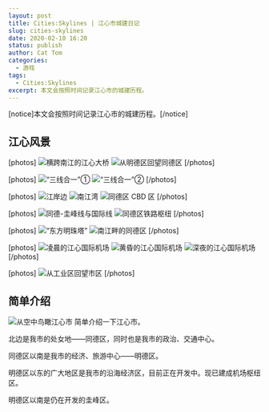 ```yaml
---
layout: post
title: Cities:Skylines | 江心市城建日记
slug: cities-skylines
date: 2020-02-10 16:20
status: publish
author: Cat Tom
categories: 
  - 游戏
tags: 
  - Cities:Skylines
excerpt: 本文会按照时间记录江心市的城建历程。
---
```

[notice]本文会按照时间记录江心市的城建历程。[/notice]

## 江心风景

[photos]
![横跨南江的江心大桥](./images/cities-skylines-002.jpg)
![从明德区回望同德区](./images/cities-skylines-005.jpg)
[/photos]

[photos]
![“三线合一”①](./images/cities-skylines-001.jpg)
![“三线合一”②](./images/cities-skylines-004.jpg)
[/photos]

[photos]
![江岸边](./images/cities-skylines-006.jpg)
![南江湾](./images/cities-skylines-010.jpg)
![同德区 CBD 区](./images/cities-skylines-009.jpg)
[/photos]

[photos]
![同德-圭峰线与国际线](./images/cities-skylines-007.jpg)
![同德区铁路枢纽](./images/cities-skylines-008.jpg)
[/photos]

[photos]
![“东方明珠塔”](./images/cities-skylines-011.jpg)
![南江畔的同德区](./images/cities-skylines-012.jpg)
[/photos]

[photos]
![凌晨的江心国际机场](./images/cities-skylines-013.jpg)
![黄昏的江心国际机场](./images/cities-skylines-014.jpg)
![深夜的江心国际机场](./images/cities-skylines-015.jpg)
[/photos]

[photos]
![从工业区回望市区](./images/cities-skylines-003.jpg)
[/photos]

## 简单介绍

![从空中鸟瞰江心市](./images/cities-skylines-016.jpg)
简单介绍一下江心市。

北边是我市的处女地——同德区，同时也是我市的政治、交通中心。

同德区以南是我市的经济、旅游中心——明德区。

明德区以东的广大地区是我市的沿海经济区，目前正在开发中。现已建成机场枢纽区。

明德区以南是仍在开发的圭峰区。
